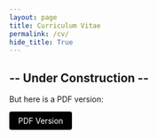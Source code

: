 ```yaml
---
layout: page
title: Curriculum Vitae
permalink: /cv/
hide_title: True
---
```


<!-- 
## Education

**PhD Student in Mathematics** (2022-Present)  
Max Planck Institute for Mathematics in the Sciences  
*Topic: Your research topic*

**Master of Science in Mathematics** (Years)  
University Name  
*Thesis: Your thesis title*

## Research Interests

- Interest 1
- Interest 2
- Interest 3

## Publications

1. Author(s). (Year). *Title*. Journal. [DOI](link)

## Teaching Experience

**Teaching Assistant** (Dates)  
Course Name, University  
- Responsibility 1
- Responsibility 2

## Awards & Honors

- Award 1 (Year)
- Award 2 (Year)

## Skills

- Technical Skills
- Programming Languages
- Languages

## Contact

Email: {{ site.author.email }}  
Institute Address
 -->


## -- Under Construction --
But here is a PDF version:

<div class="cv">
  <div class="download-button" style="margin-bottom: 2rem;">
    <a href="{{ site.baseurl }}/public/cv.pdf" class="button" style="display: inline-block; padding: 0.5rem 1rem; background:rgb(0, 0, 0); color: white; text-decoration: none; border-radius: 4px;">PDF Version</a>
  </div>
</div>